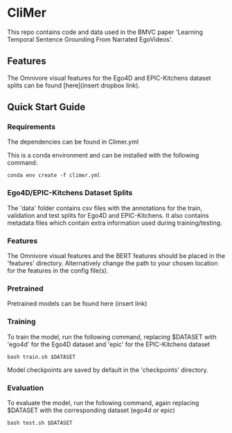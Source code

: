# CliMer
This repo contains code and data used in the BMVC paper 'Learning Temporal Sentence Grounding
From Narrated EgoVideos'.

## Features
The Omnivore visual features for the Ego4D and EPIC-Kitchens dataset splits can be found [here](insert dropbox link).

## Quick Start Guide
### Requirements
The dependencies can be found in Climer.yml

This is a conda environment and can be installed with the following command:

```
conda env create -f climer.yml
```
### Ego4D/EPIC-Kitchens Dataset Splits
The 'data' folder contains csv files with the annotations for the train, validation and test splits for Ego4D and EPIC-Kitchens. It also contains metadata files which contain extra information used during training/testing.

### Features
The Omnivore visual features and the BERT features should be placed in the 'features' directory. Alternatively change the path to your chosen location for the features in the config file(s).


### Pretrained
Pretrained models can be found here (insert link)
### Training
To train the model, run the following command, replacing $DATASET with 'ego4d' for the Ego4D dataset and 'epic' for the EPIC-Kitchens dataset

```
bash train.sh $DATASET
```
Model checkpoints are saved by default in the 'checkpoints' directory.

### Evaluation
To evaluate the model, run the following command, again replacing $DATASET with the corresponding dataset (ego4d or epic)

```
bash test.sh $DATASET
```
